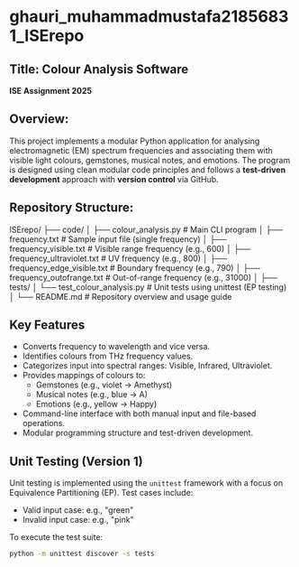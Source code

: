 # ghauri_muhammadmustafa21856831_ISErepo

## Title: Colour Analysis Software
**ISE Assignment 2025**

## Overview:
This project implements a modular Python application for analysing electromagnetic (EM) spectrum frequencies and associating them with visible light colours, gemstones, musical notes, and emotions. The program is designed using clean modular code principles and follows a **test-driven development** approach with **version control** via GitHub.

## Repository Structure:

ISErepo/
├── code/
│ ├── colour_analysis.py # Main CLI program
│ ├── frequency.txt # Sample input file (single frequency)
│ ├── frequency_visible.txt # Visible range frequency (e.g., 600)
│ ├── frequency_ultraviolet.txt # UV frequency (e.g., 800)
│ ├── frequency_edge_visible.txt # Boundary frequency (e.g., 790)
│ ├── frequency_outofrange.txt # Out-of-range frequency (e.g., 31000)
│
├── tests/
│ └── test_colour_analysis.py # Unit tests using unittest (EP testing)
│
└── README.md # Repository overview and usage guide



## Key Features
- Converts frequency to wavelength and vice versa.
- Identifies colours from THz frequency values.
- Categorizes input into spectral ranges: Visible, Infrared, Ultraviolet.
- Provides mappings of colours to:
  - Gemstones (e.g., violet → Amethyst)
  - Musical notes (e.g., blue → A)
  - Emotions (e.g., yellow → Happy)
- Command-line interface with both manual input and file-based operations.
- Modular programming structure and test-driven development.

## Unit Testing (Version 1)
Unit testing is implemented using the `unittest` framework with a focus on Equivalence Partitioning (EP). Test cases include:
- Valid input case: e.g., "green"
- Invalid input case: e.g., "pink"

To execute the test suite:
```bash
python -m unittest discover -s tests

